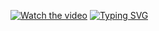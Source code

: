 [![Watch the video](thumbnail.jpg)](https://example.com/video.mp4)
[![Typing SVG](https://readme-typing-svg.herokuapp.com?color=%CF9FFF&lines=影が深いほど、光もまた強くなる🐈‍⬛)](https://git.io/typing-svg)
